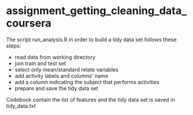 # assignment_getting_cleaning_data_coursera

The script run_analysis.R in order to build a tidy data set follows these steps:
- read data from working directory
- join train and test set
- select only mean/standard relate variables
- add activity labels and columns' name
- add a column indicating the subject that performs activities
- prepare and save the tidy data set

Codebook contain the list of features and the tidy data set is saved in tidy_data.txt

